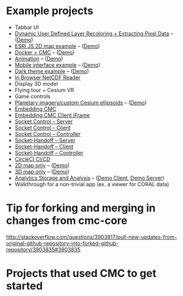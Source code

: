 # Example projects

* Tabbar UI
* [Dynamic User Defined Layer Recoloring + Extracting Pixel Data](https://podaac-git.jpl.nasa.gov:8443/cmc/cmc-tile-data-extraction) – ([Demo](http://graywhale:49170/))
* [ESRI JS 2D map example](https://podaac-git.jpl.nasa.gov:8443/cmc/cmc-example-arcgisjs) – ([Demo](http://graywhale:49169/))
* [Docker + CMC](https://podaac-git.jpl.nasa.gov:8443/cmc/cmc-example-docker) – ([Demo](http://graywhale:49160/))
* [Animation](https://podaac-git.jpl.nasa.gov:8443/cmc/cmc-animation) – ([Demo](http://graywhale:49165/))
* [Mobile interface example](https://github.jpl.nasa.gov/CommonMappingClient/cmc-example-mobile) – ([Demo](https://github.jpl.nasa.gov/pages/CommonMappingClient/cmc-example-mobile/branches/master/))
* [Dark theme example](https://podaac-git.jpl.nasa.gov:8443/cmc/cmc-example-dark-theme) – ([Demo](http://graywhale:49166/))
* [In Browser NetCDF Reader](https://github.jpl.nasa.gov/CommonMappingClient/cmc-example-webcdf)
* Display 3D model
* Flying tour + Cesium VR
* Game controls
* [Planetary imagery/custom Cesium ellipsoids](https://podaac-git.jpl.nasa.gov:8443/cmc/cmc-example-planetary) – ([Demo](http://graywhale:49164/))
* [Embedding CMC](https://github.jpl.nasa.gov/CommonMappingClient/cmc-example-embedding)
* [Embedding CMC Client iFrame](https://github.jpl.nasa.gov/CommonMappingClient/cmc-example-embedding-client)
* [Socket Control – Server](https://github.jpl.nasa.gov/CommonMappingClient/cmc-example-socket-server)
* [Socket Control – Client](https://github.jpl.nasa.gov/CommonMappingClient/cmc-example-socket-client)
* [Socket Control – Controller](https://github.jpl.nasa.gov/CommonMappingClient/cmc-example-socket-controller)
* [Socket-Handoff – Server](https://github.jpl.nasa.gov/CommonMappingClient/cmc-example-handoff-server)
* [Socket-Handoff – Client](https://github.jpl.nasa.gov/CommonMappingClient/cmc-example-handoff-client)
* [Socket-Handoff – Controller](https://github.jpl.nasa.gov/CommonMappingClient/cmc-example-handoff-controller)
* [CircleCI CI/CD](https://github.jpl.nasa.gov/CommonMappingClient/cmc-example-circleci)
* [2D map only](https://podaac-git.jpl.nasa.gov:8443/cmc/cmc-example-2D-only) – ([Demo](http://graywhale:49167/))
* [3D map only](https://podaac-git.jpl.nasa.gov:8443/cmc/cmc-example-3D-only) – ([Demo](http://graywhale:49168/))
* [Analytics Storage and Analysis](https://podaac-git.jpl.nasa.gov:8443/cmc/cmc-example-analytics) – ([Demo Client](http://graywhale:49161/), [Demo Server](http://graywhale:49162/))
* Walkthrough for a non-trivial app (ex. a viewer for CORAL data)

# Tip for forking and merging in changes from cmc-core
http://stackoverflow.com/questions/3903817/pull-new-updates-from-original-github-repository-into-forked-github-repository/3903835#3903835

# Projects that used CMC to get started
